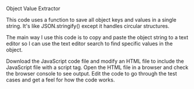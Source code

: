 Object Value Extractor

This code uses a function to save all object keys and values in a single string. It's like JSON.stringify() except it handles circular structures.

The main way I use this code is to copy and paste the object string to a text editor so I can use the text editor search to find specific values in the object.

Download the JavaScript code file and modify an HTML file to include the JavaScript file with a script tag. Open the HTML file in a browser and check the browser console to see output. Edit the code to go through the test cases and get a feel for how the code works.
